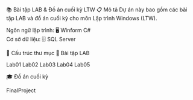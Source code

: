 📚 Bài tập LAB & Đồ án cuối kỳ LTW
📋 Mô tả
Dự án này bao gồm các bài tập LAB và đồ án cuối kỳ cho môn Lập trình Windows (LTW).  

Ngôn ngữ lập trình: 🖥️ Winform C#  
Cơ sở dữ liệu: 🗄️ SQL Server

📁 Cấu trúc thư mục
🧪 Bài tập LAB

Lab01
Lab02
Lab03
Lab04
Lab05

🎓 Đồ án cuối kỳ

FinalProject
